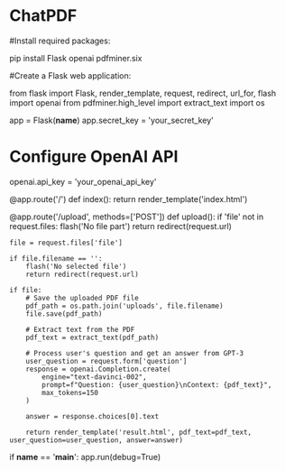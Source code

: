 # ChatPDF

#Install required packages:

pip install Flask openai pdfminer.six

#Create a Flask web application:

from flask import Flask, render_template, request, redirect, url_for, flash
import openai
from pdfminer.high_level import extract_text
import os

app = Flask(__name__)
app.secret_key = 'your_secret_key'

# Configure OpenAI API
openai.api_key = 'your_openai_api_key'

@app.route('/')
def index():
    return render_template('index.html')

@app.route('/upload', methods=['POST'])
def upload():
    if 'file' not in request.files:
        flash('No file part')
        return redirect(request.url)

    file = request.files['file']

    if file.filename == '':
        flash('No selected file')
        return redirect(request.url)

    if file:
        # Save the uploaded PDF file
        pdf_path = os.path.join('uploads', file.filename)
        file.save(pdf_path)

        # Extract text from the PDF
        pdf_text = extract_text(pdf_path)

        # Process user's question and get an answer from GPT-3
        user_question = request.form['question']
        response = openai.Completion.create(
            engine="text-davinci-002",
            prompt=f"Question: {user_question}\nContext: {pdf_text}",
            max_tokens=150
        )

        answer = response.choices[0].text

        return render_template('result.html', pdf_text=pdf_text, user_question=user_question, answer=answer)

if __name__ == '__main__':
    app.run(debug=True)
    
